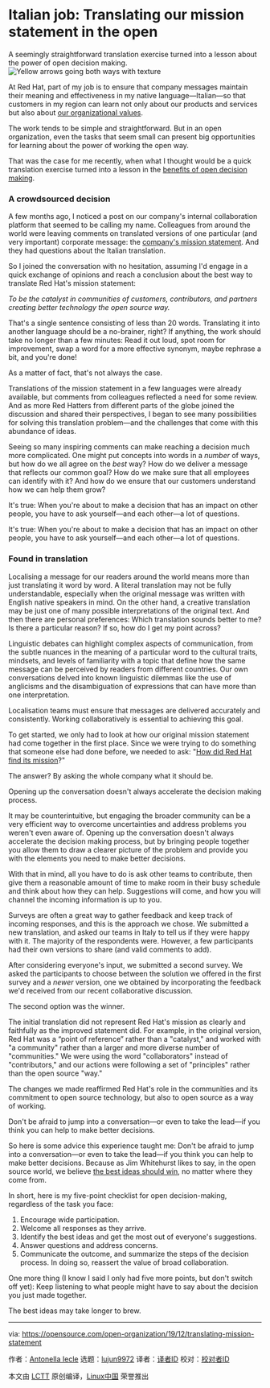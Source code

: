 [#]: collector: (lujun9972)
[#]: translator: ( )
[#]: reviewer: ( )
[#]: publisher: ( )
[#]: url: ( )
[#]: subject: (Italian job: Translating our mission statement in the open)
[#]: via: (https://opensource.com/open-organization/19/12/translating-mission-statement)
[#]: author: (Antonella Iecle https://opensource.com/users/aiecle)

Italian job: Translating our mission statement in the open
======
A seemingly straightforward translation exercise turned into a lesson
about the power of open decision making.
![Yellow arrows going both ways with texture][1]

At Red Hat, part of my job is to ensure that company messages maintain their meaning and effectiveness in my native language—Italian—so that customers in my region can learn not only about our products and services but also about [our organizational values][2].

The work tends to be simple and straightforward. But in an open organization, even the tasks that seem small can present big opportunities for learning about the power of working the open way.

That was the case for me recently, when what I thought would be a quick translation exercise turned into a lesson in the [benefits of open decision making][3].

### A crowdsourced decision

A few months ago, I noticed a post on our company's internal collaboration platform that seemed to be calling my name. Colleagues from around the world were leaving comments on translated versions of one particular (and very important) corporate message: the [company's mission statement][4]. And they had questions about the Italian translation.

So I joined the conversation with no hesitation, assuming I'd engage in a quick exchange of opinions and reach a conclusion about the best way to translate Red Hat's mission statement:

_To be the catalyst in communities of customers, contributors, and partners creating better technology the open source way._

That's a single sentence consisting of less than 20 words. Translating it into another language should be a no-brainer, right? If anything, the work should take no longer than a few minutes: Read it out loud, spot room for improvement, swap a word for a more effective synonym, maybe rephrase a bit, and you're done!

As a matter of fact, that's not always the case.

Translations of the mission statement in a few languages were already available, but comments from colleagues reflected a need for some review. And as more Red Hatters from different parts of the globe joined the discussion and shared their perspectives, I began to see many possibilities for solving this translation problem—and the challenges that come with this abundance of ideas.

Seeing so many inspiring comments can make reaching a decision much more complicated. One might put concepts into words in a _number_ of ways, but how do we all agree on the _best_ way? How do we deliver a message that reflects our common goal? How do we make sure that all employees can identify with it? And how do we ensure that our customers understand how we can help them grow?

It's true: When you're about to make a decision that has an impact on other people, you have to ask yourself—and each other—a lot of questions.

It's true: When you're about to make a decision that has an impact on other people, you have to ask yourself—and each other—a lot of questions.

### Found in translation

Localising a message for our readers around the world means more than just translating it word by word. A literal translation may not be fully understandable, especially when the original message was written with English native speakers in mind. On the other hand, a creative translation may be just one of many possible interpretations of the original text. And then there are personal preferences: Which translation sounds better to me? Is there a particular reason? If so, how do I get my point across?

Linguistic debates can highlight complex aspects of communication, from the subtle nuances in the meaning of a particular word to the cultural traits, mindsets, and levels of familiarity with a topic that define how the same message can be perceived by readers from different countries. Our own conversations delved into known linguistic dilemmas like the use of anglicisms and the disambiguation of expressions that can have more than one interpretation.

Localisation teams must ensure that messages are delivered accurately and consistently. Working collaboratively is essential to achieving this goal.

To get started, we only had to look at how our original mission statement had come together in the first place. Since we were trying to do something that someone else had done before, we needed to ask: "[How did Red Hat find its mission][5]?"

The answer? By asking the whole company what it should be.

Opening up the conversation doesn't always accelerate the decision making process.

It may be counterintuitive, but engaging the broader community can be a very efficient way to overcome uncertainties and address problems you weren't even aware of. Opening up the conversation doesn't always accelerate the decision making process, but by bringing people together you allow them to draw a clearer picture of the problem and provide you with the elements you need to make better decisions.

With that in mind, all you have to do is ask other teams to contribute, then give them a reasonable amount of time to make room in their busy schedule and think about how they can help. Suggestions will come, and how you will channel the incoming information is up to you.

Surveys are often a great way to gather feedback and keep track of incoming responses, and this is the approach we chose. We submitted a new translation, and asked our teams in Italy to tell us if they were happy with it. The majority of the respondents were. However, a few participants had their own versions to share (and valid comments to add).

After considering everyone's input, we submitted a second survey. We asked the participants to choose between the solution we offered in the first survey and a _newer_ version, one we obtained by incorporating the feedback we'd received from our recent collaborative discussion.

The second option was the winner.

The initial translation did not represent Red Hat's mission as clearly and faithfully as the improved statement did. For example, in the original version, Red Hat was a “point of reference” rather than a "catalyst," and worked with "a community" rather than a larger and more diverse number of "communities." We were using the word "collaborators" instead of "contributors," and our actions were following a set of "principles" rather than the open source "way."

The changes we made reaffirmed Red Hat's role in the communities and its commitment to open source technology, but also to open source as a way of working.

Don't be afraid to jump into a conversation—or even to take the lead—if you think you can help to make better decisions.

So here is some advice this experience taught me: Don't be afraid to jump into a conversation—or even to take the lead—if you think you can help to make better decisions. Because as Jim Whitehurst likes to say, in the open source world, we believe [the best ideas should win][6], no matter where they come from.

In short, here is my five-point checklist for open decision-making, regardless of the task you face:

  1. Encourage wide participation.
  2. Welcome all responses as they arrive.
  3. Identify the best ideas and get the most out of everyone's suggestions.
  4. Answer questions and address concerns.
  5. Communicate the outcome, and summarize the steps of the decision process. In doing so, reassert the value of broad collaboration.



One more thing (I know I said I only had five more points, but don't switch off yet): Keep listening to what people might have to say about the decision you just made together.

The best ideas may take longer to brew.

--------------------------------------------------------------------------------

via: https://opensource.com/open-organization/19/12/translating-mission-statement

作者：[Antonella Iecle][a]
选题：[lujun9972][b]
译者：[译者ID](https://github.com/译者ID)
校对：[校对者ID](https://github.com/校对者ID)

本文由 [LCTT](https://github.com/LCTT/TranslateProject) 原创编译，[Linux中国](https://linux.cn/) 荣誉推出

[a]: https://opensource.com/users/aiecle
[b]: https://github.com/lujun9972
[1]: https://opensource.com/sites/default/files/styles/image-full-size/public/lead-images/arrows_translation_lead.jpg?itok=S4vAh9CP (Yellow arrows going both ways with texture)
[2]: https://www.redhat.com/en/book-of-red-hat#our-values
[3]: https://opensource.com/open-organization/resources/open-decision-framework
[4]: https://www.redhat.com/en/book-of-red-hat#our-vision-intro
[5]: https://www.managementexchange.com/blog/how-red-hat-used-open-source-way-develop-company-mission
[6]: https://opensource.com/open-organization/16/8/how-make-meritocracy-work
